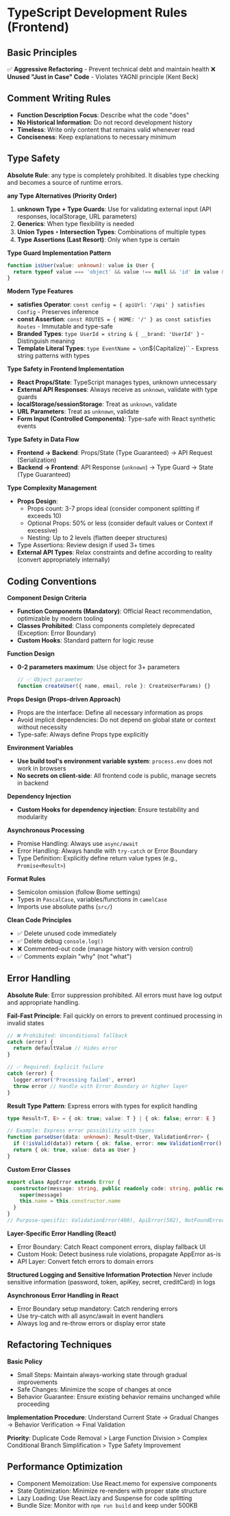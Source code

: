 # TypeScript Development Rules (Frontend)

## Basic Principles

✅ **Aggressive Refactoring** - Prevent technical debt and maintain health
❌ **Unused "Just in Case" Code** - Violates YAGNI principle (Kent Beck)

## Comment Writing Rules
- **Function Description Focus**: Describe what the code "does"
- **No Historical Information**: Do not record development history
- **Timeless**: Write only content that remains valid whenever read
- **Conciseness**: Keep explanations to necessary minimum

## Type Safety

**Absolute Rule**: any type is completely prohibited. It disables type checking and becomes a source of runtime errors.

**any Type Alternatives (Priority Order)**
1. **unknown Type + Type Guards**: Use for validating external input (API responses, localStorage, URL parameters)
2. **Generics**: When type flexibility is needed
3. **Union Types・Intersection Types**: Combinations of multiple types
4. **Type Assertions (Last Resort)**: Only when type is certain

**Type Guard Implementation Pattern**
```typescript
function isUser(value: unknown): value is User {
  return typeof value === 'object' && value !== null && 'id' in value && 'name' in value
}
```

**Modern Type Features**
- **satisfies Operator**: `const config = { apiUrl: '/api' } satisfies Config` - Preserves inference
- **const Assertion**: `const ROUTES = { HOME: '/' } as const satisfies Routes` - Immutable and type-safe
- **Branded Types**: `type UserId = string & { __brand: 'UserId' }` - Distinguish meaning
- **Template Literal Types**: `type EventName = \`on\${Capitalize<string>}\`` - Express string patterns with types

**Type Safety in Frontend Implementation**
- **React Props/State**: TypeScript manages types, unknown unnecessary
- **External API Responses**: Always receive as `unknown`, validate with type guards
- **localStorage/sessionStorage**: Treat as `unknown`, validate
- **URL Parameters**: Treat as `unknown`, validate
- **Form Input (Controlled Components)**: Type-safe with React synthetic events

**Type Safety in Data Flow**
- **Frontend → Backend**: Props/State (Type Guaranteed) → API Request (Serialization)
- **Backend → Frontend**: API Response (`unknown`) → Type Guard → State (Type Guaranteed)

**Type Complexity Management**
- **Props Design**:
  - Props count: 3-7 props ideal (consider component splitting if exceeds 10)
  - Optional Props: 50% or less (consider default values or Context if excessive)
  - Nesting: Up to 2 levels (flatten deeper structures)
- Type Assertions: Review design if used 3+ times
- **External API Types**: Relax constraints and define according to reality (convert appropriately internally)

## Coding Conventions

**Component Design Criteria**
- **Function Components (Mandatory)**: Official React recommendation, optimizable by modern tooling
- **Classes Prohibited**: Class components completely deprecated (Exception: Error Boundary)
- **Custom Hooks**: Standard pattern for logic reuse

**Function Design**
- **0-2 parameters maximum**: Use object for 3+ parameters
  ```typescript
  // ✅ Object parameter
  function createUser({ name, email, role }: CreateUserParams) {}
  ```

**Props Design (Props-driven Approach)**
- Props are the interface: Define all necessary information as props
- Avoid implicit dependencies: Do not depend on global state or context without necessity
- Type-safe: Always define Props type explicitly

**Environment Variables**
- **Use build tool's environment variable system**: `process.env` does not work in browsers
- **No secrets on client-side**: All frontend code is public, manage secrets in backend

**Dependency Injection**
- **Custom Hooks for dependency injection**: Ensure testability and modularity

**Asynchronous Processing**
- Promise Handling: Always use `async/await`
- Error Handling: Always handle with `try-catch` or Error Boundary
- Type Definition: Explicitly define return value types (e.g., `Promise<Result>`)

**Format Rules**
- Semicolon omission (follow Biome settings)
- Types in `PascalCase`, variables/functions in `camelCase`
- Imports use absolute paths (`src/`)

**Clean Code Principles**
- ✅ Delete unused code immediately
- ✅ Delete debug `console.log()`
- ❌ Commented-out code (manage history with version control)
- ✅ Comments explain "why" (not "what")

## Error Handling

**Absolute Rule**: Error suppression prohibited. All errors must have log output and appropriate handling.

**Fail-Fast Principle**: Fail quickly on errors to prevent continued processing in invalid states
```typescript
// ❌ Prohibited: Unconditional fallback
catch (error) {
  return defaultValue // Hides error
}

// ✅ Required: Explicit failure
catch (error) {
  logger.error('Processing failed', error)
  throw error // Handle with Error Boundary or higher layer
}
```

**Result Type Pattern**: Express errors with types for explicit handling
```typescript
type Result<T, E> = { ok: true; value: T } | { ok: false; error: E }

// Example: Express error possibility with types
function parseUser(data: unknown): Result<User, ValidationError> {
  if (!isValid(data)) return { ok: false, error: new ValidationError() }
  return { ok: true, value: data as User }
}
```

**Custom Error Classes**
```typescript
export class AppError extends Error {
  constructor(message: string, public readonly code: string, public readonly statusCode = 500) {
    super(message)
    this.name = this.constructor.name
  }
}
// Purpose-specific: ValidationError(400), ApiError(502), NotFoundError(404)
```

**Layer-Specific Error Handling (React)**
- Error Boundary: Catch React component errors, display fallback UI
- Custom Hook: Detect business rule violations, propagate AppError as-is
- API Layer: Convert fetch errors to domain errors

**Structured Logging and Sensitive Information Protection**
Never include sensitive information (password, token, apiKey, secret, creditCard) in logs

**Asynchronous Error Handling in React**
- Error Boundary setup mandatory: Catch rendering errors
- Use try-catch with all async/await in event handlers
- Always log and re-throw errors or display error state

## Refactoring Techniques

**Basic Policy**
- Small Steps: Maintain always-working state through gradual improvements
- Safe Changes: Minimize the scope of changes at once
- Behavior Guarantee: Ensure existing behavior remains unchanged while proceeding

**Implementation Procedure**: Understand Current State → Gradual Changes → Behavior Verification → Final Validation

**Priority**: Duplicate Code Removal > Large Function Division > Complex Conditional Branch Simplification > Type Safety Improvement

## Performance Optimization

- Component Memoization: Use React.memo for expensive components
- State Optimization: Minimize re-renders with proper state structure
- Lazy Loading: Use React.lazy and Suspense for code splitting
- Bundle Size: Monitor with `npm run build` and keep under 500KB
